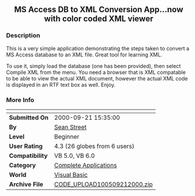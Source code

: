﻿<div align="center">

## MS Access DB to XML Conversion App\.\.\.now with color coded XML viewer


</div>

### Description

This is a very simple application demonstrating the steps taken to convert a MS Access database to an XML file. Great tool for learning XML.<BR>

To use it, simply load the database (one has been provided), then select Compile XML from the menu. You need a browser that is XML compatable to be able to view the actual XML document, however the actual XML code is displayed in an RTF text box as well. Enjoy.
 
### More Info
 


<span>             |<span>
---                |---
**Submitted On**   |2000-09-21 15:35:00
**By**             |[Sean Street](https://github.com/Planet-Source-Code/PSCIndex/blob/master/ByAuthor/sean-street.md)
**Level**          |Beginner
**User Rating**    |4.3 (26 globes from 6 users)
**Compatibility**  |VB 5\.0, VB 6\.0
**Category**       |[Complete Applications](https://github.com/Planet-Source-Code/PSCIndex/blob/master/ByCategory/complete-applications__1-27.md)
**World**          |[Visual Basic](https://github.com/Planet-Source-Code/PSCIndex/blob/master/ByWorld/visual-basic.md)
**Archive File**   |[CODE\_UPLOAD100509212000\.zip](https://github.com/Planet-Source-Code/sean-street-ms-access-db-to-xml-conversion-app-now-with-color-coded-xml-viewer__1-11589/archive/master.zip)








